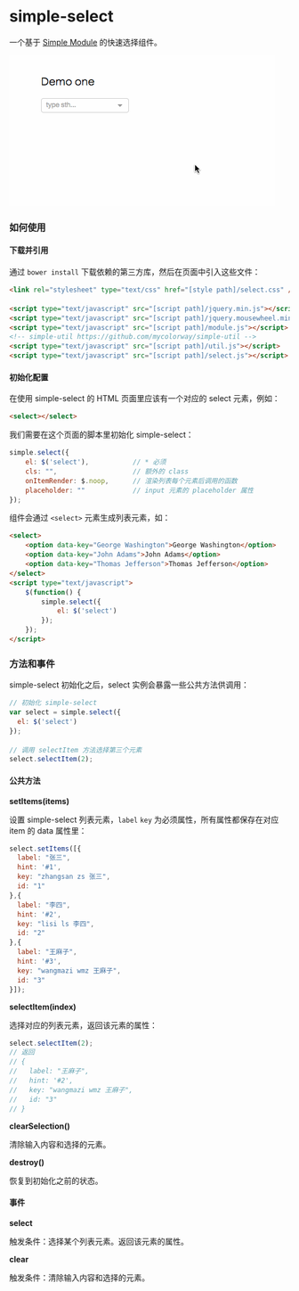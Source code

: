 simple-select
=============

一个基于 [Simple Module](https://github.com/mycolorway/simple-module) 的快速选择组件。

![Demo Gif](https://raw.githubusercontent.com/mycolorway/simple-select/master/demo.gif)

### 如何使用

#### 下载并引用

通过 `bower install` 下载依赖的第三方库，然后在页面中引入这些文件：

```html
<link rel="stylesheet" type="text/css" href="[style path]/select.css" />

<script type="text/javascript" src="[script path]/jquery.min.js"></script>
<script type="text/javascript" src="[script path]/jquery.mousewheel.min.js"></script>
<script type="text/javascript" src="[script path]/module.js"></script>
<!-- simple-util https://github.com/mycolorway/simple-util -->
<script type="text/javascript" src="[script path]/util.js"></script>
<script type="text/javascript" src="[script path]/select.js"></script>
```

#### 初始化配置

在使用 simple-select 的 HTML 页面里应该有一个对应的 select 元素，例如：

```html
<select></select>
```

我们需要在这个页面的脚本里初始化 simple-select：

```javascript
simple.select({
    el: $('select'),           // * 必须
    cls: "",                   // 额外的 class
    onItemRender: $.noop,      // 渲染列表每个元素后调用的函数
    placeholder: ""            // input 元素的 placeholder 属性
});
```

组件会通过 `<select>` 元素生成列表元素，如：

```html
<select>
    <option data-key="George Washington">George Washington</option>
    <option data-key="John Adams">John Adams</option>
    <option data-key="Thomas Jefferson">Thomas Jefferson</option>
</select>
<script type="text/javascript">
    $(function() {
        simple.select({
            el: $('select')
        });
    });
</script>
```

### 方法和事件

simple-select 初始化之后，select 实例会暴露一些公共方法供调用：

```javascript
// 初始化 simple-select
var select = simple.select({
  el: $('select')
});

// 调用 selectItem 方法选择第三个元素
select.selectItem(2);
```

#### 公共方法

**setItems(items)**

设置 simple-select 列表元素，`label` `key` 为必须属性，所有属性都保存在对应 item 的 data 属性里：

```javascript
select.setItems([{
  label: "张三",
  hint: '#1',
  key: "zhangsan zs 张三",
  id: "1"
},{
  label: "李四",
  hint: '#2',
  key: "lisi ls 李四",
  id: "2"
},{
  label: "王麻子",
  hint: '#3',
  key: "wangmazi wmz 王麻子",
  id: "3"
}]);
```

**selectItem(index)**

选择对应的列表元素，返回该元素的属性：

```javascript
select.selectItem(2);
// 返回
// {
//   label: "王麻子",
//   hint: '#2',
//   key: "wangmazi wmz 王麻子",
//   id: "3"
// }
```

**clearSelection()**

清除输入内容和选择的元素。

**destroy()**

恢复到初始化之前的状态。


#### 事件

**select**

触发条件：选择某个列表元素。返回该元素的属性。

**clear**

触发条件：清除输入内容和选择的元素。
